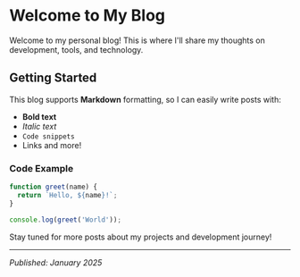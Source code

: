 # Welcome to My Blog

Welcome to my personal blog! This is where I'll share my thoughts on development, tools, and technology.

## Getting Started

This blog supports **Markdown** formatting, so I can easily write posts with:

- **Bold text**
- *Italic text*
- `Code snippets`
- Links and more!

### Code Example

```javascript
function greet(name) {
  return `Hello, ${name}!`;
}

console.log(greet('World'));
```

Stay tuned for more posts about my projects and development journey!

---

*Published: January 2025*